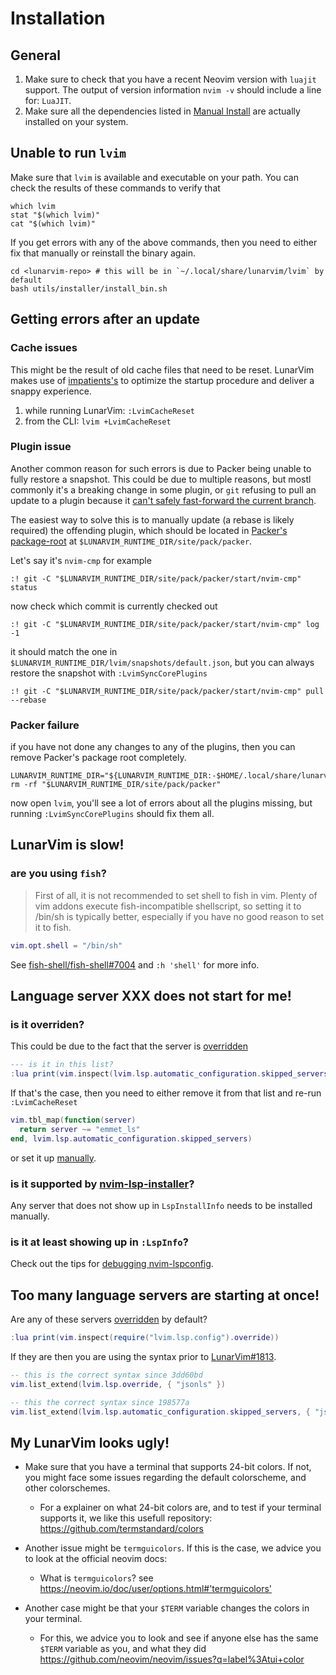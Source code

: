 # Installation

## General

1. Make sure to check that you have a recent Neovim version with `luajit` support. The output of version information `nvim -v` should include a line for: `LuaJIT`.
2. Make sure all the dependencies listed in [Manual Install](#manual-install) are actually installed on your system.

## Unable to run `lvim`

Make sure that `lvim` is available and executable on your path. You can check the results of these commands to verify that

```shell
which lvim
stat "$(which lvim)"
cat "$(which lvim)"
```

If you get errors with any of the above commands, then you need to either fix that manually or reinstall the binary again.

```shell
cd <lunarvim-repo> # this will be in `~/.local/share/lunarvim/lvim` by default
bash utils/installer/install_bin.sh
```

## Getting errors after an update

### Cache issues

This might be the result of old cache files that need to be reset. LunarVim makes use of  [impatients's](https://github.com/lewis6991/impatient.nvim) to optimize the startup procedure and deliver a snappy experience.

1. while running LunarVim: `:LvimCacheReset`
2. from the CLI: `lvim +LvimCacheReset`

### Plugin issue

Another common reason for such errors is due to Packer being unable to fully restore a snapshot. This could be due to multiple reasons, but mostl commonly it's a breaking change in some plugin, or `git` refusing to pull an update to a plugin because it [can't safely fast-forward the current branch](https://blog.sffc.xyz/post/185195398930/why-you-should-use-git-pull-ff-only-git-is-a).

The easiest way to solve this is to manually update (a rebase is likely required) the offending plugin, which should be located in [Packer's package-root](https://github.com/wbthomason/packer.nvim/blob/4dedd3b08f8c6e3f84afbce0c23b66320cd2a8f2/doc/packer.txt#L199) at `$LUNARVIM_RUNTIME_DIR/site/pack/packer`. 

Let's say it's `nvim-cmp` for example

```vim
:! git -C "$LUNARVIM_RUNTIME_DIR/site/pack/packer/start/nvim-cmp" status
```

now check which commit is currently checked out
```vim
:! git -C "$LUNARVIM_RUNTIME_DIR/site/pack/packer/start/nvim-cmp" log -1
```

it should match the one in `$LUNARVIM_RUNTIME_DIR/lvim/snapshots/default.json`, but you can always restore the snapshot with `:LvimSyncCorePlugins`

```vim
:! git -C "$LUNARVIM_RUNTIME_DIR/site/pack/packer/start/nvim-cmp" pull --rebase
```

### Packer failure

if you have not done any changes to any of the plugins, then you can remove Packer's package root completely.

```shell
LUNARVIM_RUNTIME_DIR="${LUNARVIM_RUNTIME_DIR:-$HOME/.local/share/lunarvim}"
rm -rf "$LUNARVIM_RUNTIME_DIR/site/pack/packer"
```

now open `lvim`, you'll see a lot of errors about all the plugins missing, but running `:LvimSyncCorePlugins` should fix them all.

## LunarVim is slow!

### are you using `fish`?

> First of all, it is not recommended to set shell to fish in vim. Plenty of vim addons execute fish-incompatible shellscript, so setting it to /bin/sh is typically better, especially if you have no good reason to set it to fish.

```lua
vim.opt.shell = "/bin/sh"
```

See [fish-shell/fish-shell#7004](https://github.com/fish-shell/fish-shell/issues/7004) and `:h 'shell'` for more info.

## Language server XXX does not start for me!

### is it overriden?

This could be due to the fact that the server is [overridden](../languages/README.md#server-override)

```lua
--- is it in this list?
:lua print(vim.inspect(lvim.lsp.automatic_configuration.skipped_servers))
```

If that's the case, then you need to either remove it from that list and re-run `:LvimCacheReset`

```lua
vim.tbl_map(function(server)
  return server ~= "emmet_ls"
end, lvim.lsp.automatic_configuration.skipped_servers)
```

or set it up [manually](../languages/README.md#server-setup).

### is it supported by [nvim-lsp-installer](https://github.com/williamboman/nvim-lsp-installer)?

Any server that does not show up in `LspInstallInfo` needs to be installed manually.

### is it at least showing up in `:LspInfo`?

Check out the tips for [debugging nvim-lspconfig](https://github.com/neovim/nvim-lspconfig#debugging).

## Too many language servers are starting at once!

Are any of these servers [overridden](../languages/README.md#server-override) by default?

```lua
:lua print(vim.inspect(require("lvim.lsp.config").override))
```

If they are then you are using the syntax prior to [LunarVim#1813](https://github.com/LunarVim/LunarVim/pull/1813).

```lua
-- this is the correct syntax since 3dd60bd
vim.list_extend(lvim.lsp.override, { "jsonls" })
```

```lua
-- this the correct syntax since 198577a
vim.list_extend(lvim.lsp.automatic_configuration.skipped_servers, { "jsonls" })
```


## My LunarVim looks ugly!

- Make sure that you have a terminal that supports 24-bit colors. If not, you might face some issues regarding the default colorscheme, and other colorschemes. 
  - For a explainer on what 24-bit colors are, and to test if your terminal supports it, we like this usefull repository: https://github.com/termstandard/colors

- Another issue might be `termguicolors`. If this is the case, we advice you to look at the official neovim docs:
  - What is `termguicolors`? see <https://neovim.io/doc/user/options.html#'termguicolors'>

- Another case might be that your `$TERM` variable changes the colors in your terminal.
  - For this, we advice you to look and see if anyone else has the same `$TERM` variable as you, and what they did https://github.com/neovim/neovim/issues?q=label%3Atui+color

